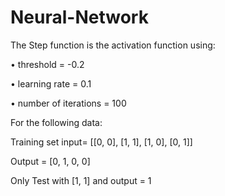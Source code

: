 # Neural-Network

 The Step function is the activation function using:

• threshold = -0.2

• learning rate = 0.1

• number of iterations = 100

For the following data:

Training set input= [[0, 0], [1, 1], [1, 0], [0, 1]]

Output = [0, 1, 0, 0]

Only Test with [1, 1] and output = 1
